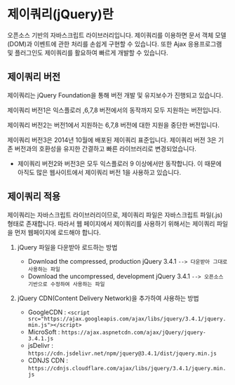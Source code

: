 # 제이쿼리(jQuery)란

오픈소스 기반의 자바스크립트 라이브러리입니다. 제이쿼리를 이용하면 문서 객체 모델(DOM)과 이벤트에 관한 처리를 손쉽게 구현할 수 있습니다. 또한 Ajax 응용프로그램 및 플러그인도 제이쿼리를 활요하여 빠르게 개발할 수 있습니다.

## 제이쿼리 버전 

제이쿼리는 jQuery Foundation을 통해 버전 개발 및 유지보수가 진행되고 있습니다. 

제이쿼리 버전1은 익스플로러 ,6,7,8 버전에서의 동작까지 모두 지원하는 버전입니다. 

제이쿼리 버전2는 버전1에서 지원하는 6,7,8 버전에 대한 지원을 중단한 버전입니다.

제이쿼리 버전3은 2014년 10월에 배포된 제이쿼리 표준입니다. 제이쿼리 버전 3은 기존 버전과의 호환성을 유지한 간결하고 빠른 라이브러리로 변경되었습니다. 

* 제이쿼리 버전2와 버전3은 모두 익스플로러 9 이상에서만 동작합니다. 이 때문에 아직도 많은 웹사이트에서 제이쿼리 버전 1을 사용하고 있습니다. 

## 제이쿼리 적용

제이쿼리는 자바스크립트 라이브러리이므로, 제이쿼리 파일은 자바스크립트 파일(.js) 형태로 존재합니다. 따라서 웹 페이지에서 제이쿼리를 사용하기 위해서는 제이쿼리 파일을 먼저 웹페이지에 로드해야 합니다. 

1. jQuery 파일을 다운받아 로드하는 방법    
   - Download the compressed, production jQuery 3.4.1 `--> 다운받아 그대로 사용하는 파일`
   - Download the uncompressed, development jQuery 3.4.1 `--> 오픈소스 기반으로 수정하여 사용하는 파일` 

2. jQuery CDN(Content Delivery Network)을 추가하여 사용하는 방법 
   - GoogleCDN : `<script src="https://ajax.googleapis.com/ajax/libs/jquery/3.4.1/jquery.min.js"></script>`
   - MicroSoft : `https://ajax.aspnetcdn.com/ajax/jQuery/jquery-3.4.1.js`
   - jsDelivr :  `https://cdn.jsdelivr.net/npm/jquery@3.4.1/dist/jquery.min.js`
   - CDNJS CDN : `https://cdnjs.cloudflare.com/ajax/libs/jquery/3.4.1/jquery.min.js`
